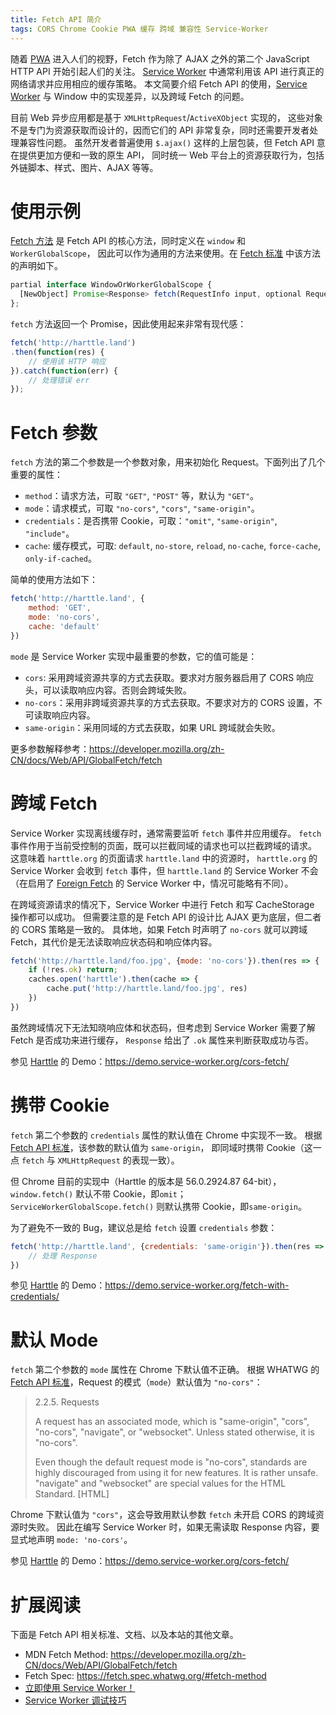 ```yaml
---
title: Fetch API 简介
tags: CORS Chrome Cookie PWA 缓存 跨域 兼容性 Service-Worker
---
```


随着 [PWA][pwa] 进入人们的视野，Fetch 作为除了 AJAX 之外的第二个 JavaScript HTTP API 开始引起人们的关注。
[Service Worker][sw] 中通常利用该 API 进行真正的网络请求并应用相应的缓存策略。
本文简要介绍 Fetch API 的使用，[Service Worker][sw] 与 Window 中的实现差异，以及跨域 Fetch 的问题。

目前 Web 异步应用都是基于 `XMLHttpRequest`/`ActiveXObject` 实现的，
这些对象不是专门为资源获取而设计的，因而它们的 API 非常复杂，同时还需要开发者处理兼容性问题。
虽然开发者普遍使用 `$.ajax()` 这样的上层包装，但 Fetch API 意在提供更加方便和一致的原生 API，
同时统一 Web 平台上的资源获取行为，包括外链脚本、样式、图片、AJAX 等等。

<!--more-->

# 使用示例

[Fetch 方法][fetch-method] 是 Fetch API 的核心方法，同时定义在 `window` 和 `WorkerGlobalScope`，
因此可以作为通用的方法来使用。在 [Fetch 标准][fetch-method] 中该方法的声明如下。

```javascript
partial interface WindowOrWorkerGlobalScope {
  [NewObject] Promise<Response> fetch(RequestInfo input, optional RequestInit init);
};
```

`fetch` 方法返回一个 Promise，因此使用起来非常有现代感：

```javascript
fetch('http://harttle.land')
.then(function(res) {
    // 使用该 HTTP 响应
}).catch(function(err) {
    // 处理错误 err
});
```

# Fetch 参数

`fetch` 方法的第二个参数是一个参数对象，用来初始化 Request。下面列出了几个重要的属性：

* `method`：请求方法，可取 `"GET"`, `"POST"` 等，默认为 `"GET"`。
* `mode`：请求模式，可取 `"no-cors"`, `"cors"`, `"same-origin"`。
* `credentials`：是否携带 Cookie，可取：`"omit"`, `"same-origin"`, `"include"`。
* `cache`: 缓存模式，可取: `default`, `no-store`, `reload`, `no-cache`, `force-cache`, `only-if-cached`。

简单的使用方法如下：

```javascript
fetch('http://harttle.land', {
    method: 'GET',
    mode: 'no-cors',
    cache: 'default'
})
```

`mode` 是 Service Worker 实现中最重要的参数，它的值可能是：

* `cors`: 采用跨域资源共享的方式去获取。要求对方服务器启用了 CORS 响应头，可以读取响应内容。否则会跨域失败。
* `no-cors`：采用非跨域资源共享的方式去获取。不要求对方的 CORS 设置，不可读取响应内容。
* `same-origin`：采用同域的方式去获取，如果 URL 跨域就会失败。

更多参数解释参考：<https://developer.mozilla.org/zh-CN/docs/Web/API/GlobalFetch/fetch>

# 跨域 Fetch

Service Worker 实现离线缓存时，通常需要监听 `fetch` 事件并应用缓存。
`fetch` 事件作用于当前受控制的页面，既可以拦截同域的请求也可以拦截跨域的请求。
这意味着 `harttle.org` 的页面请求 `harttle.land` 中的资源时，
`harttle.org` 的 Service Worker 会收到 `fetch` 事件，但 `harttle.land` 的 Service Worker 不会
（在启用了 [Foreign Fetch][foreign-fetch] 的 Service Worker 中，情况可能略有不同）。

在跨域资源请求的情况下，Service Worker 中进行 Fetch 和写 CacheStorage 操作都可以成功。
但需要注意的是 Fetch API 的设计比 AJAX 更为底层，但二者的 CORS 策略是一致的。
具体地，如果 Fetch 时声明了 `no-cors` 就可以跨域 Fetch，其代价是无法读取响应状态码和响应体内容。

```javascript
fetch('http://harttle.land/foo.jpg', {mode: 'no-cors'}).then(res => {
    if (!res.ok) return;
    caches.open('harttle').then(cache => {
        cache.put('http://harttle.land/foo.jpg', res)
    })
})
```

虽然跨域情况下无法知晓响应体和状态码，但考虑到 Service Worker 需要了解 Fetch 是否成功来进行缓存，
`Response` 给出了 `.ok` 属性来判断获取成功与否。

参见 [Harttle][harttle] 的 Demo：<https://demo.service-worker.org/cors-fetch/>

# 携带 Cookie

`fetch` 第二个参数的 `credentials` 属性的默认值在 Chrome 中实现不一致。
根据 [Fetch API 标准][fetch]，该参数的默认值为 `same-origin`，
即同域时携带 Cookie（这一点 `fetch` 与 `XMLHttpRequest` 的表现一致）。

但 Chrome 目前的实现中（Harttle 的版本是 56.0.2924.87 64-bit），
`window.fetch()`  默认不带 Cookie，即`omit`；
`ServiceWorkerGlobalScope.fetch()` 则默认携带 Cookie，即`same-origin`。

为了避免不一致的 Bug，建议总是给 `fetch` 设置 `credentials` 参数：

```javascript
fetch('http://harttle.land', {credentials: 'same-origin'}).then(res => {
    // 处理 Response
})
```

参见 [Harttle][harttle] 的 Demo：<https://demo.service-worker.org/fetch-with-credentials/>

# 默认 Mode

`fetch` 第二个参数的 `mode` 属性在 Chrome 下默认值不正确。
根据 WHATWG 的 [Fetch API 标准][fetch]，Request 的模式（`mode`）默认值为 `"no-cors"`：

> 2.2.5. Requests
>
> A request has an associated mode, which is "same-origin", "cors", "no-cors", "navigate", or "websocket". Unless stated otherwise, it is "no-cors".
>
> Even though the default request mode is "no-cors", standards are highly discouraged from using it for new features. It is rather unsafe. "navigate" and "websocket" are special values for the HTML Standard. [HTML]

Chrome 下默认值为 `"cors"`，这会导致用默认参数 `fetch` 未开启 CORS 的跨域资源时失败。
因此在编写 Service Worker 时，如果无需读取 Response 内容，要显式地声明 `mode: 'no-cors'`。

参见 [Harttle][harttle] 的 Demo：<https://demo.service-worker.org/cors-fetch/>

# 扩展阅读

下面是 Fetch API 相关标准、文档、以及本站的其他文章。

* MDN Fetch Method: <https://developer.mozilla.org/zh-CN/docs/Web/API/GlobalFetch/fetch>
* Fetch Spec: <https://fetch.spec.whatwg.org/#fetch-method>
* [立即使用 Service Worker！](/2017/04/09/service-worker-now.html)
* [Service Worker 调试技巧](/2017/04/08/service-worker-debug.html)

[fetch-method]: https://fetch.spec.whatwg.org/#fetch-method
[pwa]: /2017/01/28/pwa-explore.html
[sw]: /2017/04/09/service-worker-now.html
[fetch]: https://fetch.spec.whatwg.org
[demo]: https://demo.service-worker.org/cors-fetch/
[foreign-fetch]: https://developers.google.com/web/updates/2016/09/foreign-fetch
[harttle]: http://harttle.land
